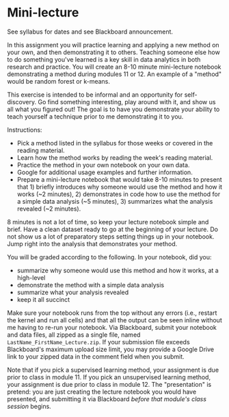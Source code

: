 # Mini-lecture

See syllabus for dates and see Blackboard announcement.

In this assignment you will practice learning and applying a new method on your own, and then demonstrating it to others. Teaching someone else how to do something you've learned is a key skill in data analytics in both research and practice. You will create an 8-10 minute mini-lecture notebook demonstrating a method during modules 11 or 12. An example of a "method" would be random forest or k-means.

This exercise is intended to be informal and an opportunity for self-discovery. Go find something interesting, play around with it, and show us all what you figured out! The goal is to have you demonstrate your ability to teach yourself a technique prior to me demonstrating it to you.

Instructions:

  - Pick a method listed in the syllabus for those weeks or covered in the reading material.
  - Learn how the method works by reading the week's reading material.
  - Practice the method in your own notebook on your own data.
  - Google for additional usage examples and further information.
  - Prepare a mini-lecture notebook that would take 8-10 minutes to present that 1) briefly introduces why someone would use the method and how it works (~2 minutes), 2) demonstrates in code how to use the method for a simple data analysis (~5 minutes), 3) summarizes what the analysis revealed (~2 minutes).

8 minutes is not a lot of time, so keep your lecture notebook simple and brief. Have a clean dataset ready to go at the beginning of your lecture. Do not show us a lot of preparatory steps setting things up in your  notebook. Jump right into the analysis that demonstrates your method.

You will be graded according to the following. In your notebook, did you:

  - summarize why someone would use this method and how it works, at a high-level
  - demonstrate the method with a simple data analysis
  - summarize what your analysis revealed
  - keep it all succinct

Make sure your notebook runs from the top without any errors (i.e., restart the kernel and run all cells) and that all the output can be seen inline without me having to re-run your notebook. Via Blackboard, submit your notebook and data files, all zipped as a single file, named `LastName_FirstName_Lecture.zip`. If your submission file exceeds Blackboard's maximum upload size limit, you may provide a Google Drive link to your zipped data in the comment field when you submit.

Note that if you pick a supervised learning method, your assignment is due prior to class in module 11. If you pick an unsupervised learning method, your assignment is due prior to class in module 12. The "presentation" is pretend: you are just creating the lecture notebook you would have presented, and submitting it via Blackboard *before that module's class session* begins.
